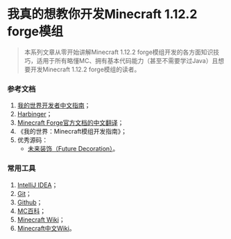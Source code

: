 # 我真的想教你开发Minecraft 1.12.2 forge模组

> 本系列文章从零开始讲解Minecraft 1.12.2 forge模组开发的各方面知识技巧，适用于所有略懂MC、拥有基本代码能力（甚至不需要学过Java）且想要开发Minecraft 1.12.2 forge模组的读者。

### 参考文档

1. [我的世界开发者中文指南](https://github.com/Mouse0w0/MinecraftDeveloperGuide)；
2. [Harbinger](https://harbinger.covertdragon.team/)；
3. [Minecraft Forge官方文档的中文翻译](https://mcforge-cn.readthedocs.io/zh/latest/)；
4. 《我的世界：Minecraft模组开发指南》；
5. 优秀源码：
    - [未来装饰（Future Decoration）](https://github.com/iMoMo-cn/FutureDecoration/)。

### 常用工具

1. [IntelliJ IDEA](https://www.jetbrains.com/idea/)；
2. [Git](https://git-scm.com/)；
3. [Github](https://git-scm.com/)；
4. [MC百科](https://www.mcmod.cn/)；
5. [Minecraft Wiki](https://minecraft.wiki/)；
6. [Minecraft中文Wiki](https://zh.minecraft.wiki/)。